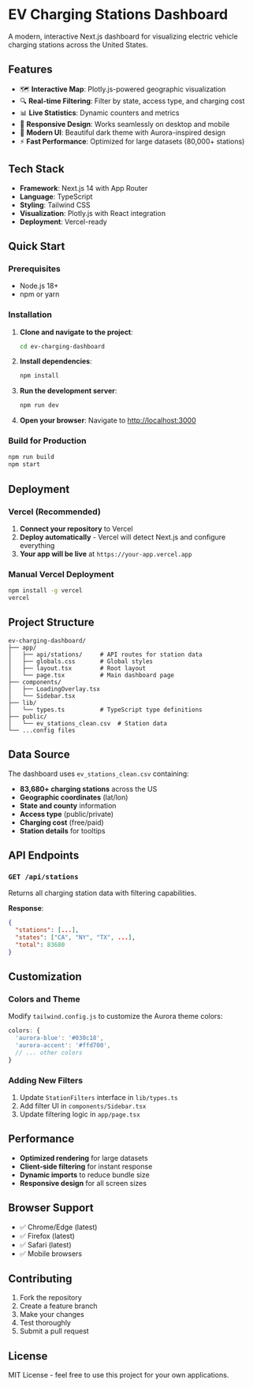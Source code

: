 # EV Charging Stations Dashboard

A modern, interactive Next.js dashboard for visualizing electric vehicle charging stations across the United States.

## Features

- 🗺️ **Interactive Map**: Plotly.js-powered geographic visualization
- 🔍 **Real-time Filtering**: Filter by state, access type, and charging cost
- 📊 **Live Statistics**: Dynamic counters and metrics
- 📱 **Responsive Design**: Works seamlessly on desktop and mobile
- 🎨 **Modern UI**: Beautiful dark theme with Aurora-inspired design
- ⚡ **Fast Performance**: Optimized for large datasets (80,000+ stations)

## Tech Stack

- **Framework**: Next.js 14 with App Router
- **Language**: TypeScript
- **Styling**: Tailwind CSS
- **Visualization**: Plotly.js with React integration
- **Deployment**: Vercel-ready

## Quick Start

### Prerequisites
- Node.js 18+ 
- npm or yarn

### Installation

1. **Clone and navigate to the project**:
   ```bash
   cd ev-charging-dashboard
   ```

2. **Install dependencies**:
   ```bash
   npm install
   ```

3. **Run the development server**:
   ```bash
   npm run dev
   ```

4. **Open your browser**:
   Navigate to [http://localhost:3000](http://localhost:3000)

### Build for Production

```bash
npm run build
npm start
```

## Deployment

### Vercel (Recommended)

1. **Connect your repository** to Vercel
2. **Deploy automatically** - Vercel will detect Next.js and configure everything
3. **Your app will be live** at `https://your-app.vercel.app`

### Manual Vercel Deployment

```bash
npm install -g vercel
vercel
```

## Project Structure

```
ev-charging-dashboard/
├── app/
│   ├── api/stations/     # API routes for station data
│   ├── globals.css       # Global styles
│   ├── layout.tsx        # Root layout
│   └── page.tsx          # Main dashboard page
├── components/
│   ├── LoadingOverlay.tsx
│   └── Sidebar.tsx
├── lib/
│   └── types.ts          # TypeScript type definitions
├── public/
│   └── ev_stations_clean.csv  # Station data
└── ...config files
```

## Data Source

The dashboard uses `ev_stations_clean.csv` containing:
- **83,680+ charging stations** across the US
- **Geographic coordinates** (lat/lon)
- **State and county** information
- **Access type** (public/private)
- **Charging cost** (free/paid)
- **Station details** for tooltips

## API Endpoints

### `GET /api/stations`

Returns all charging station data with filtering capabilities.

**Response**:
```json
{
  "stations": [...],
  "states": ["CA", "NY", "TX", ...],
  "total": 83680
}
```

## Customization

### Colors and Theme
Modify `tailwind.config.js` to customize the Aurora theme colors:

```javascript
colors: {
  'aurora-blue': '#030c18',
  'aurora-accent': '#ffd700',
  // ... other colors
}
```

### Adding New Filters
1. Update `StationFilters` interface in `lib/types.ts`
2. Add filter UI in `components/Sidebar.tsx`
3. Update filtering logic in `app/page.tsx`

## Performance

- **Optimized rendering** for large datasets
- **Client-side filtering** for instant response
- **Dynamic imports** to reduce bundle size
- **Responsive design** for all screen sizes

## Browser Support

- ✅ Chrome/Edge (latest)
- ✅ Firefox (latest)
- ✅ Safari (latest)
- ✅ Mobile browsers

## Contributing

1. Fork the repository
2. Create a feature branch
3. Make your changes
4. Test thoroughly
5. Submit a pull request

## License

MIT License - feel free to use this project for your own applications.

